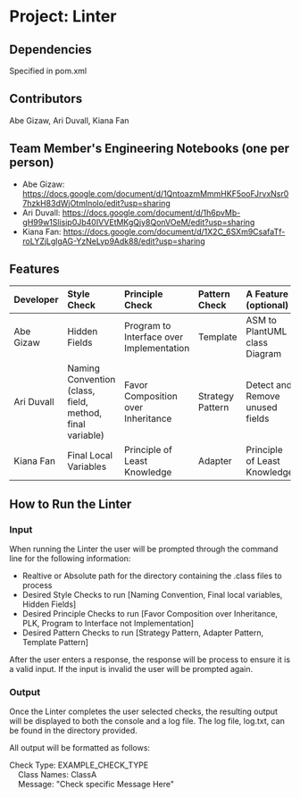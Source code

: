 # Project: Linter

## Dependencies
Specified in pom.xml

## Contributors
Abe Gizaw, Ari Duvall, Kiana Fan

## Team Member's Engineering Notebooks (one per person)
- Abe Gizaw: https://docs.google.com/document/d/1QntoazmMmmHKF5ooFJrvxNsr07hzkH83dWjOtmInolo/edit?usp=sharing
- Ari Duvall: https://docs.google.com/document/d/1h6pvMb-gH99w1Slisip0Jb40IVVEtMKgQjy8QonVOeM/edit?usp=sharing
- Kiana Fan: https://docs.google.com/document/d/1X2C_6SXm9CsafaTf-roLYZjLglgAG-YzNeLyp9Adk88/edit?usp=sharing

## Features


| Developer  | Style Check                                              | Principle Check                          | Pattern Check    | A Feature (optional)            |
|:-----------|:---------------------------------------------------------|:-----------------------------------------|:-----------------|:--------------------------------|
| Abe Gizaw  | Hidden Fields                                            | Program to Interface over Implementation | Template         | ASM to PlantUML class Diagram   |
| Ari Duvall | Naming Convention (class, field, method, final variable) | Favor Composition over Inheritance       | Strategy Pattern | Detect and Remove unused fields |
| Kiana Fan  | Final Local Variables                                    | Principle of Least Knowledge             | Adapter          | Principle of Least Knowledge    |


## How to Run the Linter
### Input 
When running the Linter the user will be prompted through the command line for the following information:
- Realtive or Absolute path for the directory containing the .class files to process
- Desired Style Checks to run [Naming Convention, Final local variables, Hidden Fields]
- Desired Principle Checks to run [Favor Composition over Inheritance, PLK, Program to Interface not Implementation]
- Desired Pattern Checks to run [Strategy Pattern, Adapter Pattern, Template Pattern]

After the user enters a response, the response will be process to ensure it is a valid input. If the input is invalid the user will be prompted again. 
  

### Output 
Once the Linter completes the user selected checks, the resulting output will be displayed to both the console and a log file. 
The log file, log.txt,  can be found in the directory provided. 

All output will be formatted as follows:      

  Check Type: EXAMPLE_CHECK_TYPE     
    &nbsp; &nbsp; Class Names: ClassA       
    &nbsp; &nbsp; Message: "Check specific Message Here"        



